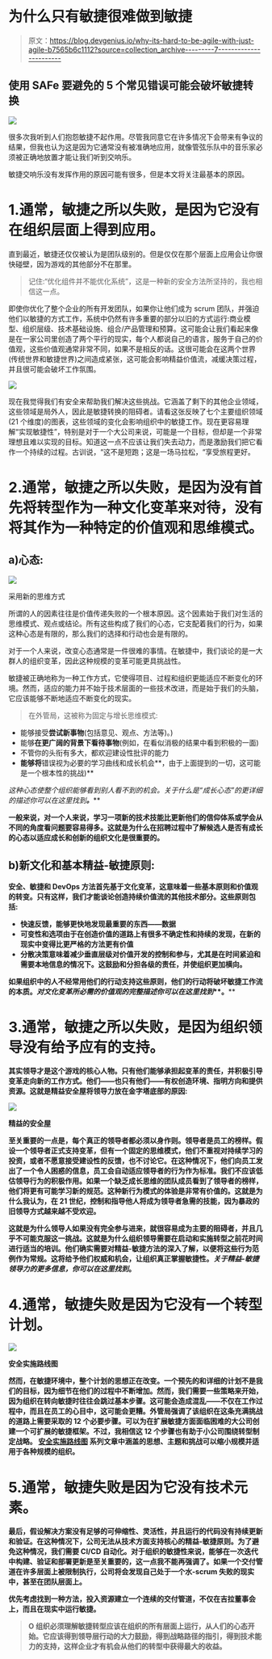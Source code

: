 # 为什么只有敏捷很难做到敏捷

> 原文：<https://blog.devgenius.io/why-its-hard-to-be-agile-with-just-agile-b7565b6c1112?source=collection_archive---------7----------------------->

## 使用 SAFe 要避免的 5 个常见错误可能会破坏敏捷转换

![](img/7fcdcee399130c075517ac539d82e9b9.png)

很多次我听到人们抱怨敏捷不起作用。尽管我同意它在许多情况下会带来有争议的结果，但我也认为这是因为它通常没有被准确地应用，就像管弦乐队中的音乐家必须被正确地放置才能让我们听到交响乐。

敏捷交响乐没有发挥作用的原因可能有很多，但是本文将关注最基本的原因。

# 1.通常，敏捷之所以失败，是因为它没有在组织层面上得到应用。

直到最近，敏捷还仅仅被认为是团队级别的。但是仅仅在那个层面上应用会让你很快碰壁，因为游戏的其他部分不在那里。

> 记住:“优化组件并不能优化系统”，这是一种新的安全方法所坚持的，我也相信这一点。

即使你优化了整个企业的所有开发团队，如果你让他们成为 scrum 团队，并强迫他们以敏捷的方式工作，系统中仍然有许多重要的部分以旧的方式运行:商业模型、组织层级、技术基础设施、组合/产品管理和预算。这可能会让我们看起来像是在一家公司里创造了两个平行的现实，每个人都说自己的语言，服务于自己的价值观，这些价值观通常非常不同，如果不是相反的话。这很可能会在这两个世界(传统世界和敏捷世界)之间造成紧张，这可能会影响精益价值流，减缓决策过程，并且很可能会破坏工作氛围。

![](img/04fc08cffbf01bad045ee5aa2f94b17a.png)

现在我觉得我们有安全来帮助我们解决这些挑战。它涵盖了剩下的其他企业领域，这些领域是局外人，因此是敏捷转换的阻碍者。请看这张反映了七个主要组织领域(21 个维度)的图表，这些领域的变化会影响组织中的敏捷工作。现在更容易理解“实现敏捷性”，特别是对于一个大公司来说，可能是一个目标，但却是一个非常理想且难以实现的目标。知道这一点不应该让我们失去动力，而是激励我们把它看作一个持续的过程。古训说，“这不是短跑；这是一场马拉松，“享受旅程更好。

# 2.通常，敏捷之所以失败，是因为没有首先将转型作为一种文化变革来对待，没有将其作为一种特定的价值观和思维模式。

## a)心态:

![](img/fbdab9b514548c849019d73d712e048c.png)

采用新的思维方式

所谓的人的因素往往是价值传递失败的一个根本原因。这个因素始于我们对生活的思维模式、观点或结论。所有这些构成了我们的心态，它支配着我们的行为，如果这种心态是有限的，那么我们的选择和行动也会是有限的。

对于一个人来说，改变心态通常是一件很难的事情。在敏捷中，我们谈论的是一大群人的组织变革，因此这种规模的变革可能更具挑战性。

敏捷被正确地称为一种工作方式，它使得项目、过程和组织更能适应不断变化的环境。然而，适应的能力并不始于技术层面的一些技术改进，而是始于我们的头脑，它应该能够不断地适应不断变化的现实。

> 在外管局，这被称为固定与增长思维模式:

*   能够接受**尝试新事物**(包括意见、观点、方法等)。)
*   能够**在更广阔的背景下看待事物**(例如，在看似消极的结果中看到积极的一面)
*   不管你的头衔有多大，都欢迎建设性批评的能力
*   **能够将**错误视为必要的学习曲线和成长机会**，由于上面提到的一切，这可能是一个根本性的挑战)**

**这种心态使整个组织能够看到别人看不到的机会。*关于什么是“成长心态”的更详细的描述你可以在这里找到**[](https://www.scaledagileframework.com/lean-agile-mindset/)****。*******

****一般来说，对一个人来说，学习一项新的技术技能比更新他们的信仰体系或学会从不同的角度看问题要容易得多。这就是为什么在招聘过程中了解候选人是否有成长的心态以适应成长和创新的组织文化是很重要的。****

## ****b)新文化和基本精益-敏捷原则:****

****安全、敏捷和 DevOps 方法首先基于文化变革，这意味着一些基本原则和价值观的转变。只有这样，我们才能谈论创造持续价值流的其他技术部分。这些原则包括:****

*   ******快速反馈**，能够更快地发现最重要的东西——数据****
*   ******可变性和选项**由于在创造价值的道路上有很多不确定性和持续的发现，在新的现实中变得比更严格的方法更有价值****
*   ******分散决策**意味着减少垂直层级对价值开发的控制和参与，尤其是在时间紧迫和需要本地信息的情况下。这鼓励和分担各级的责任，并使组织更加横向。****

****如果组织中的人不经常用他们的行动支持这些原则，他们的行动将破坏敏捷工作流的本质。*对文化变革所必需的价值观的完整描述你可以在这里找到*[](https://www.scaledagileframework.com/safe-lean-agile-principles/.)**。******

# ****3.通常，敏捷之所以失败，是因为组织领导没有给予应有的支持。****

****其实领导才是这个游戏的核心人物。只有他们能够承担起变革的责任，并积极引导变革走向新的工作方式。他们——也只有他们——有权创造环境、指明方向和提供资源。这就是精益安全屋将领导力放在金字塔底部的原因:****

****![](img/d4ce2480406e0a0ff19b0506fcead057.png)****

****精益的安全屋****

****至关重要的一点是，每个真正的领导者都必须以身作则。领导者是员工的榜样。假设一个领导者正式支持变革，但有一个固定的思维模式，他们不重视对持续学习的投资，或者不愿意接受建设性的反馈，也不讨论它。在这种情况下，他们向员工发出了一个令人困惑的信息，员工会自动适应领导者的行为作为标准。我们不应该低估领导行为的积极作用。如果一个缺乏成长思维的团队成员看到了领导者的榜样，他们将更有可能学习新的规范。这种新行为模式的体验是非常有价值的。这就是为什么我认为，在 21 世纪，控制和指导他人将成为领导者急需的技能，因为暴政的旧领导方式越来越不受欢迎。****

****这就是为什么领导人如果没有完全参与进来，就很容易成为主要的阻碍者，并且几乎不可能克服这一挑战。这就是为什么组织领导需要在启动和实施转型之前花时间进行适当的培训。他们确实需要对精益-敏捷方法的深入了解，以便将这些行为范例作为常规。这将给予他们权威和机会，让组织真正掌握敏捷性。*关于精益-敏捷领导力的更多信息，你可以在这里找到*[](https://www.scaledagileframework.com/lean-agile-leadership/)**。******

# ****4.通常，敏捷失败是因为它没有一个转型计划。****

****![](img/97449d8c7f9400561879f1cf1387e5ad.png)****

****安全实施路线图****

****然而，在敏捷环境中，整个计划的思想正在改变。一个预先的和详细的计划不是我们的目标，因为细节在他们的过程中不断增加。然而，我们需要一些策略来开始，因为组织在转向敏捷时往往会跳过基本步骤。这可能会造成混乱——不仅在工作过程中，而且在员工的心目中，这可能会更糟。外管局强调了该组织在这条充满挑战的道路上需要采取的 12 个必要步骤。可以为在扩展敏捷方面面临困难的大公司创建一个可扩展的敏捷框架。不过，我相信这 12 个步骤也有助于小公司围绕转型制定战略。 [**安全实施路线图**](https://www.scaledagileframework.com/implementation-roadmap/) 系列文章中涵盖的思想、主题和挑战可以缩小规模并适用于各种规模的组织。****

# ****5.通常，敏捷失败是因为它没有技术元素。****

****最后，假设解决方案没有足够的可伸缩性、灵活性，并且运行的代码没有持续更新和验证。在这种情况下，公司无法从技术方面支持核心的精益-敏捷原则。为了避免这种情况，我们需要 CI/CD 自动化。对于组织的敏捷性来说，能够在一次迭代中构建、验证和部署更新是至关重要的，这一点我不能再强调了。如果一个交付管道在许多层面上被限制执行，公司将会发现自己处于一个水-scrum 失败的现实中，甚至在团队层面上。****

****优先考虑找到一种方法，投入资源建立一个连续的交付管道，不仅在吉拉董事会上，而且在现实中运行敏捷。****

> ****O 组织必须理解敏捷转型应该在组织的所有层面上运行，从人们的心态开始。它应该得到领导层行动的大力鼓励，得到战略路径的指引，得到技术能力的支持，这样企业才有机会从他们的转型中获得最大的收益。****